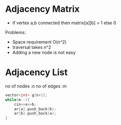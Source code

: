 # Adjacency Matrix

- if vertex a,b connected then matrix[a][b] = 1 else 0

Problems:

- Space requirement O(n^2)
- traversal takes n^2
- Adding a new node is not easy

# Adjacency List

no of nodes :n
no of edges :m

```cpp
vector<int> g[n+1];
while(m--){
    cin>>a>>b;
    ar[a].push_back(b);
    ar[b].push_back(a);
}
```
